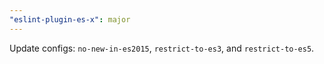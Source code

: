 ```yaml
---
"eslint-plugin-es-x": major
---
```


Update configs: `no-new-in-es2015`, `restrict-to-es3`, and `restrict-to-es5`.
